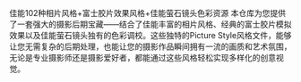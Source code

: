 佳能102种相片风格+富士胶片效果风格+佳能萤石镜头色彩资源
本仓库为您提供了一套强大的摄影后期宝藏——结合了佳能丰富的相片风格、经典的富士胶片模拟效果以及佳能萤石镜头独有的色彩调校。这些独特的Picture Style风格文件，能够让您无需复杂的后期处理，也能让您的摄影作品瞬间拥有一流的画质和艺术氛围，无论是专业摄影师还是摄影爱好者，都能通过这些风格轻松实现多样化的创意视觉。
